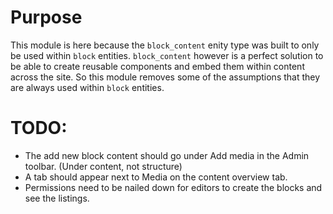 # Purpose
This module is here because the `block_content` enity type was built to only be used within `block` entities. `block_content` however is a perfect solution to be able to create reusable components and embed them within content across the site. So this module removes some of the assumptions that they are always used within `block` entities.

# TODO:
* The add new block content should go under Add media in the Admin toolbar. (Under content, not structure)
* A tab should appear next to Media on the content overview tab.
* Permissions need to be nailed down for editors to create the blocks and see the listings.
